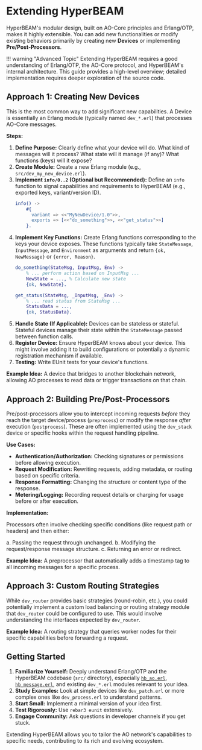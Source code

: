 # Extending HyperBEAM

HyperBEAM's modular design, built on AO-Core principles and Erlang/OTP, makes it highly extensible. You can add new functionalities or modify existing behaviors primarily by creating new **Devices** or implementing **Pre/Post-Processors**.

!!! warning "Advanced Topic"
    Extending HyperBEAM requires a good understanding of Erlang/OTP, the AO-Core protocol, and HyperBEAM's internal architecture. This guide provides a high-level overview; detailed implementation requires deeper exploration of the source code.

## Approach 1: Creating New Devices

This is the most common way to add significant new capabilities.
A Device is essentially an Erlang module (typically named `dev_*.erl`) that processes AO-Core messages.

**Steps:**

1.  **Define Purpose:** Clearly define what your device will do. What kind of messages will it process? What state will it manage (if any)? What functions (keys) will it expose?
2.  **Create Module:** Create a new Erlang module (e.g., `src/dev_my_new_device.erl`).
3.  **Implement `info/0..2` (Optional but Recommended):** Define an `info` function to signal capabilities and requirements to HyperBEAM (e.g., exported keys, variant/version ID).
    ```erlang
    info() ->
        #{
          variant => <<"MyNewDevice/1.0">>,
          exports => [<<"do_something">>, <<"get_status">>]
        }.
    ```
4.  **Implement Key Functions:** Create Erlang functions corresponding to the keys your device exposes. These functions typically take `StateMessage`, `InputMessage`, and `Environment` as arguments and return `{ok, NewMessage}` or `{error, Reason}`.
    ```erlang
    do_something(StateMsg, InputMsg, Env) ->
        % ... perform action based on InputMsg ...
        NewState = ..., % Calculate new state
        {ok, NewState}.

    get_status(StateMsg, _InputMsg, _Env) ->
        % ... read status from StateMsg ...
        StatusData = ..., 
        {ok, StatusData}.
    ```
5.  **Handle State (If Applicable):** Devices can be stateless or stateful. Stateful devices manage their state within the `StateMessage` passed between function calls.
6.  **Register Device:** Ensure HyperBEAM knows about your device. This might involve adding it to build configurations or potentially a dynamic registration mechanism if available.
7.  **Testing:** Write EUnit tests for your device's functions.

**Example Idea:** A device that bridges to another blockchain network, allowing AO processes to read data or trigger transactions on that chain.

## Approach 2: Building Pre/Post-Processors

Pre/post-processors allow you to intercept incoming requests *before* they reach the target device/process (`preprocess`) or modify the response *after* execution (`postprocess`). These are often implemented using the `dev_stack` device or specific hooks within the request handling pipeline.

**Use Cases:**

*   **Authentication/Authorization:** Checking signatures or permissions before allowing execution.
*   **Request Modification:** Rewriting requests, adding metadata, or routing based on specific criteria.
*   **Response Formatting:** Changing the structure or content type of the response.
*   **Metering/Logging:** Recording request details or charging for usage before or after execution.

**Implementation:**

Processors often involve checking specific conditions (like request path or headers) and then either:

a.  Passing the request through unchanged.
b.  Modifying the request/response message structure.
c.  Returning an error or redirect.
<!-- d. The guide on [Building Pre/Post-Processors](TODO:link-to-pre-post-processor-guide-once-available) provides a detailed example pattern, particularly focusing on exempting certain routes. -->

**Example Idea:** A preprocessor that automatically adds a timestamp tag to all incoming messages for a specific process.
<!-- 
## Approach 3: Modifying Existing Devices (Use with Caution)

You could directly modify the source code of existing `dev_*.erl` modules. However, this is generally discouraged as it makes future updates harder and can break compatibility. -->

## Approach 3: Custom Routing Strategies

While `dev_router` provides basic strategies (round-robin, etc.), you could potentially implement a custom load balancing or routing strategy module that `dev_router` could be configured to use. This would involve understanding the interfaces expected by `dev_router`.

**Example Idea:** A routing strategy that queries worker nodes for their specific capabilities before forwarding a request.

## Getting Started

1.  **Familiarize Yourself:** Deeply understand Erlang/OTP and the HyperBEAM codebase (`src/` directory), especially [`hb_ao.erl`](../resources/source-code/hb_ao.md), [`hb_message.erl`](../resources/source-code/hb_message.md), and existing `dev_*.erl` modules relevant to your idea.
2.  **Study Examples:** Look at simple devices like `dev_patch.erl` or more complex ones like `dev_process.erl` to understand patterns.
3.  **Start Small:** Implement a minimal version of your idea first.
4.  **Test Rigorously:** Use `rebar3 eunit` extensively.
5.  **Engage Community:** Ask questions in developer channels if you get stuck.

Extending HyperBEAM allows you to tailor the AO network's capabilities to specific needs, contributing to its rich and evolving ecosystem.
